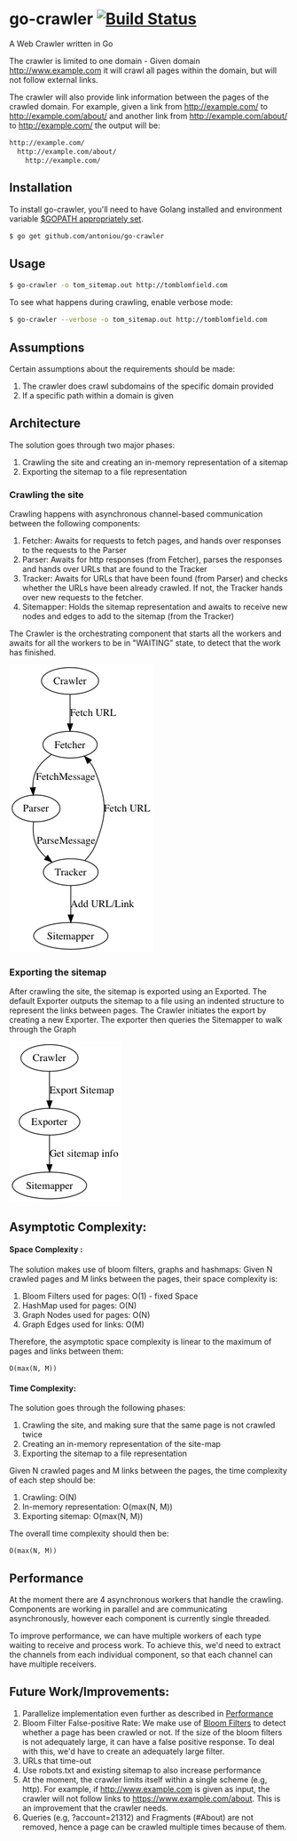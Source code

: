 # go-crawler [![Build Status](https://travis-ci.org/antoniou/go-crawler.svg?branch=master)](https://travis-ci.org/antoniou/go-crawler)

A Web Crawler written in Go

The crawler is limited to one domain - Given domain http://www.example.com it will crawl all pages within the domain, but will not follow external links.

The crawler will also provide link information between the pages of the crawled domain. For example, given a link from http://example.com/ to http://example.com/about/ and another link from http://example.com/about/ to http://example.com/ the output will be:

```text
http://example.com/
  http://example.com/about/
    http://example.com/
```

## Installation
To install go-crawler, you'll need to have Golang installed and environment variable [$GOPATH appropriately set](https://golang.org/doc/install).
```bash
$ go get github.com/antoniou/go-crawler
```

## Usage
```bash
$ go-crawler -o tom_sitemap.out http://tomblomfield.com
```

To see what happens during crawling, enable verbose mode:
```bash
$ go-crawler --verbose -o tom_sitemap.out http://tomblomfield.com
```

## Assumptions
Certain assumptions about the requirements should be made:

1. The crawler does crawl subdomains of the specific domain provided
1. If a specific path within a domain is given


## Architecture
The solution goes through two major phases:

1. Crawling the site and creating an in-memory representation of a sitemap
1. Exporting the sitemap to a file representation

### Crawling the site
Crawling happens with asynchronous channel-based communication between the following components:
1. Fetcher: Awaits for requests to fetch pages, and hands over responses to the requests to the Parser
2. Parser: Awaits for http responses (from Fetcher), parses the responses and hands over URLs that are found to the Tracker
3. Tracker: Awaits for URLs that have been found (from Parser) and checks whether the URLs have been already crawled. If not, the Tracker hands over new requests to the fetcher.
4. Sitemapper: Holds the sitemap representation and awaits to receive new nodes and edges to add to the sitemap (from the Tracker)

The Crawler is the orchestrating component that starts all the workers and awaits for all the workers to be in "WAITING" state, to detect that the work has finished.

![crawl](https://raw.githubusercontent.com/antoniou/go-crawler/master/dotgraph/crawlGraph.png "Crawling stage architecture")

### Exporting the sitemap
After crawling the site, the sitemap is exported using an Exported. The default Exporter outputs the sitemap to a file using an indented structure to represent the links between pages.
The Crawler initiates the export by creating a new Exporter. The exporter then queries the Sitemapper to walk through the Graph

![export](https://github.com/antoniou/go-crawler/raw/master/dotgraph/exportgraph.png "Exporting sitemap stage architecture")

## Asymptotic Complexity:
#### Space Complexity :
The solution makes use of bloom filters, graphs and hashmaps:
Given N crawled pages and M links between the pages, their space complexity is:

1. Bloom Filters used for pages: O(1) - fixed Space
2. HashMap used for pages: O(N)
3. Graph Nodes used for pages: O(N)
3. Graph Edges used for links: O(M)

Therefore, the asymptotic space complexity is linear to the maximum of pages and links between them:
```
O(max(N, M))
```
#### Time Complexity:
The solution goes through the following phases:

1. Crawling the site, and making sure that the same page is not crawled twice
2. Creating an in-memory representation of the site-map
3. Exporting the sitemap to a file representation

Given N crawled pages and M links between the pages, the time complexity of each step should be:

1. Crawling: O(N)
1. In-memory representation: O(max(N, M))
1. Exporting sitemap: O(max(N, M))

The overall time complexity should then be:
```
O(max(N, M))
```

## Performance
At the moment there are 4 asynchronous workers that handle the crawling. Components are working in parallel and are communicating asynchronously, however each component is currently single threaded.

To improve performance, we can have multiple workers of each type waiting to receive and process work. To achieve this, we'd need to extract the channels from each individual component, so that each channel can have multiple receivers.


## Future Work/Improvements:
1. Parallelize implementation even further as described in [Performance](#Performance)
1. Bloom Filter False-positive Rate: We make use of [Bloom Filters](https://en.wikipedia.org/wiki/Bloom_filter?oldformat=true) to detect whether a page has been crawled or not. If the size of the bloom filters is not adequately large, it can have a false positive response. To deal with this, we'd have to create an adequately large filter.  
1. URLs that time-out
1. Use robots.txt and existing sitemap to also increase performance
1. At the moment, the crawler limits itself within a single scheme (e.g, http). For example, if  http://www.example.com is given as input, the crawler will not follow links to https://www.example.com/about. This is an improvement that the crawler needs.
1. Queries (e.g, ?account=21312) and Fragments (#About) are not removed, hence a page can be crawled multiple times because of them.
